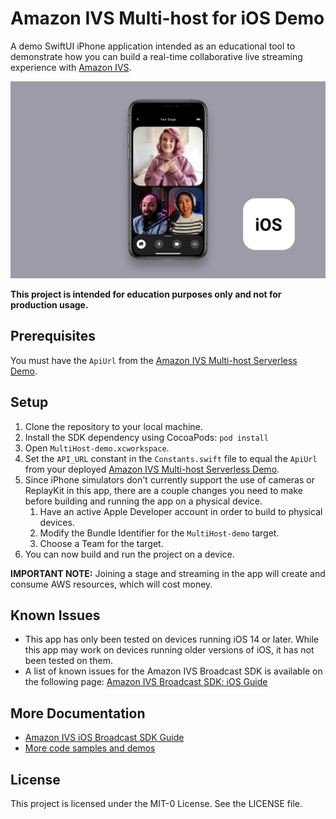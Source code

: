 # Amazon IVS Multi-host for iOS Demo

A demo SwiftUI iPhone application intended as an educational tool to demonstrate how you can build a real-time collaborative live streaming experience with [Amazon IVS](https://www.ivs.rocks/).

<img src="app-screenshot.png" alt="A screenshot of the demo application running on an iPhone." />

**This project is intended for education purposes only and not for production usage.**

## Prerequisites

You must have the `ApiUrl` from the [Amazon IVS Multi-host Serverless Demo](https://www.github.com/aws-samples/amazon-ivs-multi-host-serverless-demo).

## Setup

1. Clone the repository to your local machine.
2. Install the SDK dependency using CocoaPods: `pod install`
3. Open `MultiHost-demo.xcworkspace`.
4. Set the `API_URL` constant in the `Constants.swift` file to equal the `ApiUrl` from your deployed [Amazon IVS Multi-host Serverless Demo](https://www.github.com/aws-samples/amazon-ivs-multi-host-serverless-demo).
5. Since iPhone simulators don't currently support the use of cameras or ReplayKit in this app, there are a couple changes you need to make before building and running the app on a physical device.
   1. Have an active Apple Developer account in order to build to physical devices.
   2. Modify the Bundle Identifier for the `MultiHost-demo` target.
   3. Choose a Team for the target.
6. You can now build and run the project on a device.

**IMPORTANT NOTE:** Joining a stage and streaming in the app will create and consume AWS resources, which will cost money.

## Known Issues

- This app has only been tested on devices running iOS 14 or later. While this app may work on devices running older versions of iOS, it has not been tested on them.
- A list of known issues for the Amazon IVS Broadcast SDK is available on the following page: [Amazon IVS Broadcast SDK: iOS Guide](https://docs.aws.amazon.com/ivs/latest/userguide/broadcast-ios.html#broadcast-ios-issues-multiple-hosts)

## More Documentation

- [Amazon IVS iOS Broadcast SDK Guide](https://docs.aws.amazon.com/ivs/latest/userguide/broadcast-ios.html)
- [More code samples and demos](https://www.ivs.rocks/examples)

## License

This project is licensed under the MIT-0 License. See the LICENSE file.
